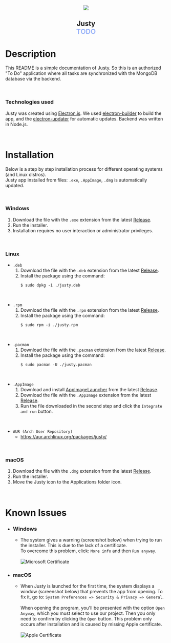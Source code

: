 <p align="center"><img src="https://raw.githubusercontent.com/olek-arsee/justy/main/assets/build/png/128x128.png"></p>
<h2 align="center" style="font-weight:bold;">Justy<br><span style="color:#9cb5f9;">TODO</span></h2>

# **Description**

This README is a simple documentation of Justy.
So this is an authorized "To Do" application where all tasks are synchronized with the MongoDB database via the backend.

<br>

### **Technologies used**

Justy was created using [Electron.js](https://www.electronjs.org/). We used [electron-builder](https://www.npmjs.com/package/electron-builder) to build the app, and the [electron-updater](https://www.npmjs.com/package/electron-updater) for automatic updates. Backend was written in Node.js.

<br>

# **Installation**

Below is a step by step installation process for different operating systems (and Linux distros). <br>
Justy app installed from files: `.exe`, `.AppImage`, `.dmg` is automatically updated.

<br>

### **Windows**

1. Download the file with the `.exe` extension from the latest [Release](https://github.com/olek-arsee/justy/releases/latest).
2. Run the installer.
3. Installation requires no user interaction or administrator privileges.

<br>

### **Linux**

- `.deb`
  1. Download the file with the `.deb` extension from the latest [Release](https://github.com/olek-arsee/justy/releases/latest).
  2. Install the package using the command:
     ```
     $ sudo dpkg -i ./justy.deb
     ```

<br>

- `.rpm`
  1. Download the file with the `.rpm` extension from the latest [Release](https://github.com/olek-arsee/justy/releases/latest).
  2. Install the package using the command:
     ```
     $ sudo rpm -i ./justy.rpm
     ```

<br>

- `.pacman`
  1. Download the file with the `.pacman` extension from the latest [Release](https://github.com/olek-arsee/justy/releases/latest).
  2. Install the package using the command:
     ```
     $ sudo pacman -U ./justy.pacman
     ```

<br>

- `.AppImage`
  1. Download and install [AppImageLauncher](https://github.com/TheAssassin/AppImageLauncher) from the latest [Release](https://github.com/TheAssassin/AppImageLauncher/releases/latest).
  2. Download the file with the `.AppImage` extension from the latest [Release](https://github.com/olek-arsee/justy/releases/latest).
  3. Run the file downloaded in the second step and click the `Integrate and run` button.

<br>

- `AUR (Arch User Repository)`
  - https://aur.archlinux.org/packages/justy/

<br>

### **macOS**

1. Download the file with the `.dmg` extension from the latest [Release](https://github.com/olek-arsee/justy/releases/latest).
2. Run the installer.
3. Move the Justy icon to the Applications folder icon.

<br>

# **Known Issues**

- ### **Windows**

  - The system gives a warning (screenshot below) when trying to run the installer. This is due to the lack of a certificate.
    <br>
    To overcome this problem, click: `More info` and then `Run anyway`. <br><br>
    ![Microsoft Certificate](https://user-images.githubusercontent.com/74045117/129968736-fa7d7e55-2cbc-4f4b-a383-fc304851c877.png)

- ### **macOS**
  - When Justy is launched for the first time, the system displays a window (screenshot below) that prevents the app from opening. To fix it, go to: `System Preferences => Security & Privacy => General`. <br><br>
    When opening the program, you'll be presented with the option `Open Anyway`, which you must select to use our project. Then you only need to confirm by clicking the `Open` button. This problem only occurs after installation and is caused by missing Apple certificate. <br><br>
    ![Apple Certificate](https://user-images.githubusercontent.com/74045117/129964298-31f34cd3-1e09-491e-9fc0-5f50db0b0527.png)
